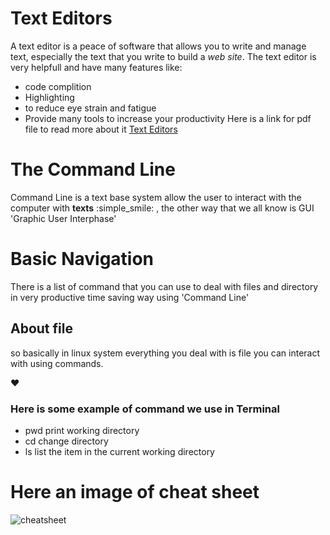 # Text Editors
A text editor is a peace of software that
allows you to write and manage text, especially the text that you write
to build a *web site*.
The text editor is very helpfull and have many features like:
* code complition 
* Highlighting
* to reduce eye strain and fatigue
* Provide many tools to increase your productivity 
Here is a link for pdf file to read more about it [Text Editors](https://codefellows.github.io/code-102-guide/curriculum/class-02/Choosing-A-Text-Editor--The-Older-Coder.pdf)


# The Command Line

Command Line is a text base system allow the user to interact with the computer with **texts** :simple_smile: , the other way that we all know is GUI 'Graphic User Interphase'

# Basic Navigation

There is a list of command that you can use to deal with files and directory in very productive time saving way using 'Command Line'

## About file

so basically in linux system everything you deal with is file you can interact with using commands.

:heart:

### Here is some example of command we use in Terminal
* pwd print working directory
* cd change directory
* ls list the item in the current working directory

# Here an image of cheat sheet
![cheatsheet](https://linoxide.com/images/linux-cheat-sheet-612x792.png)
 
